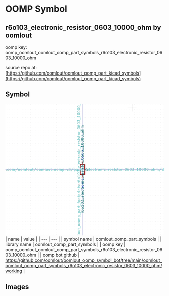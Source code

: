 # OOMP Symbol  
## r6o103_electronic_resistor_0603_10000_ohm  by oomlout  
  
oomp key: oomp_oomlout_oomlout_oomp_part_symbols_r6o103_electronic_resistor_0603_10000_ohm  
  
source repo at: [https://github.com/oomlout/oomlout_oomp_part_kicad_symbols](https://github.com/oomlout/oomlout_oomp_part_kicad_symbols)  
## Symbol  
  
[![working.png](working_600.png)](working.png)  
| name | value | 
| --- | --- | 
| symbol name | oomlout_oomp_part_symbols | 
| library name | oomlout_oomp_part_symbols | 
| oomp key | oomp_oomlout_oomlout_oomp_part_symbols_r6o103_electronic_resistor_0603_10000_ohm | 
| oomp bot github | https://github.com/oomlout/oomlout_oomp_symbol_bot/tree/main/oomlout_oomlout_oomp_part_symbols_r6o103_electronic_resistor_0603_10000_ohm/working | 
## Images  
